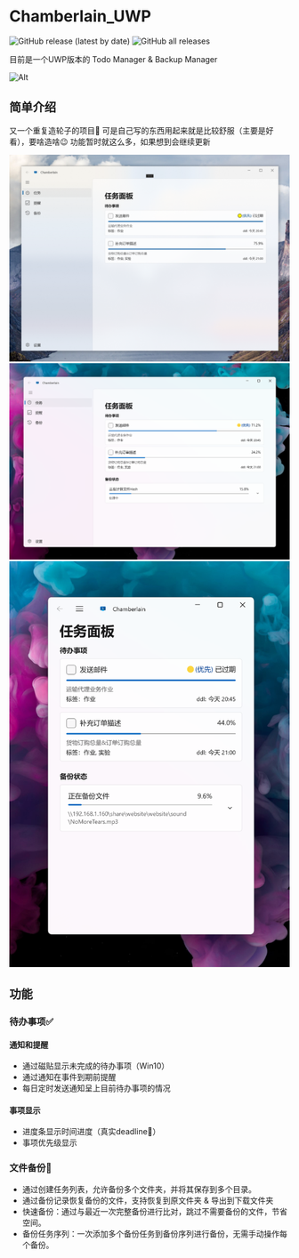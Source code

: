 # Chamberlain_UWP
![GitHub release (latest by date)](https://img.shields.io/github/v/release/huuhghhgyg/Chamberlain_UWP) ![GitHub all releases](https://img.shields.io/github/downloads/huuhghhgyg/Chamberlain_UWP/total)

目前是一个UWP版本的 Todo Manager & Backup Manager

![Alt](https://repobeats.axiom.co/api/embed/2f20827f94a398ab88acc48ce6ec72869a42b107.svg "Repobeats analytics image")

## 简单介绍
又一个重复造轮子的项目🤣
可是自己写的东西用起来就是比较舒服（主要是好看），要啥造啥😉
功能暂时就这么多，如果想到会继续更新

![on Windows10](./images/Win10.png)
![on Windows11](./images/Win11.png)
![narrow on Windows11](./images/Win11_Narrow.png)

## 功能

### 待办事项✅
#### 通知和提醒
- 通过磁贴显示未完成的待办事项（Win10）
- 通过通知在事件到期前提醒
- 每日定时发送通知呈上目前待办事项的情况

#### 事项显示
- 进度条显示时间进度（真实deadline🤣）
- 事项优先级显示

### 文件备份📁
- 通过创建任务列表，允许备份多个文件夹，并将其保存到多个目录。
- 通过备份记录恢复备份的文件，支持恢复到原文件夹 & 导出到下载文件夹
- 快速备份：通过与最近一次完整备份进行比对，跳过不需要备份的文件，节省空间。
- 备份任务序列：一次添加多个备份任务到备份序列进行备份，无需手动操作每个备份。
